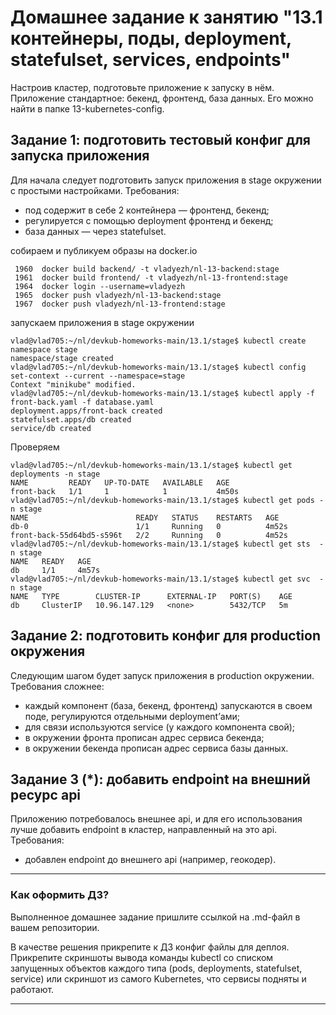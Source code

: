 # Домашнее задание к занятию "13.1 контейнеры, поды, deployment, statefulset, services, endpoints"
Настроив кластер, подготовьте приложение к запуску в нём. Приложение стандартное: бекенд, фронтенд, база данных. Его можно найти в папке 13-kubernetes-config.

## Задание 1: подготовить тестовый конфиг для запуска приложения
Для начала следует подготовить запуск приложения в stage окружении с простыми настройками. Требования:
* под содержит в себе 2 контейнера — фронтенд, бекенд;
* регулируется с помощью deployment фронтенд и бекенд;
* база данных — через statefulset.

собираем и публикуем образы на docker.io
```
 1960  docker build backend/ -t vladyezh/nl-13-backend:stage
 1961  docker build frontend/ -t vladyezh/nl-13-frontend:stage
 1964  docker login --username=vladyezh
 1965  docker push vladyezh/nl-13-backend:stage
 1967  docker push vladyezh/nl-13-frontend:stage
```
запускаем приложения в stage окружении

```
vlad@vlad705:~/nl/devkub-homeworks-main/13.1/stage$ kubectl create namespace stage 
namespace/stage created
vlad@vlad705:~/nl/devkub-homeworks-main/13.1/stage$ kubectl config set-context --current --namespace=stage 
Context "minikube" modified.
vlad@vlad705:~/nl/devkub-homeworks-main/13.1/stage$ kubectl apply -f front-back.yaml -f database.yaml 
deployment.apps/front-back created
statefulset.apps/db created
service/db created
```
Проверяем

```
vlad@vlad705:~/nl/devkub-homeworks-main/13.1/stage$ kubectl get deployments -n stage
NAME         READY   UP-TO-DATE   AVAILABLE   AGE
front-back   1/1     1            1           4m50s
vlad@vlad705:~/nl/devkub-homeworks-main/13.1/stage$ kubectl get pods -n stage
NAME                        READY   STATUS    RESTARTS   AGE
db-0                        1/1     Running   0          4m52s
front-back-55d64bd5-s596t   2/2     Running   0          4m52s
vlad@vlad705:~/nl/devkub-homeworks-main/13.1/stage$ kubectl get sts  -n stage
NAME   READY   AGE
db     1/1     4m57s
vlad@vlad705:~/nl/devkub-homeworks-main/13.1/stage$ kubectl get svc  -n stage
NAME   TYPE        CLUSTER-IP      EXTERNAL-IP   PORT(S)    AGE
db     ClusterIP   10.96.147.129   <none>        5432/TCP   5m
```

## Задание 2: подготовить конфиг для production окружения
Следующим шагом будет запуск приложения в production окружении. Требования сложнее:
* каждый компонент (база, бекенд, фронтенд) запускаются в своем поде, регулируются отдельными deployment’ами;
* для связи используются service (у каждого компонента свой);
* в окружении фронта прописан адрес сервиса бекенда;
* в окружении бекенда прописан адрес сервиса базы данных.

## Задание 3 (*): добавить endpoint на внешний ресурс api
Приложению потребовалось внешнее api, и для его использования лучше добавить endpoint в кластер, направленный на это api. Требования:
* добавлен endpoint до внешнего api (например, геокодер).

---

### Как оформить ДЗ?

Выполненное домашнее задание пришлите ссылкой на .md-файл в вашем репозитории.

В качестве решения прикрепите к ДЗ конфиг файлы для деплоя. Прикрепите скриншоты вывода команды kubectl со списком запущенных объектов каждого типа (pods, deployments, statefulset, service) или скриншот из самого Kubernetes, что сервисы подняты и работают.

---
